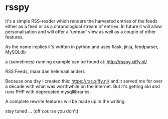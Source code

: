 # rsspy

It's a simple RSS-reader which renders the harvested entries of the feeds either as a feed or as a chronological stream of entries.
In future it will allow personalisation and will offer a 'unread' view as well as a couple of other features.

As the name implies it's written in python and uses flask, jinja, feedparser, MySQLdb

a (sometimes) running example can be found at: http://rsspy.xiffy.nl/


RSS Feeds, maar dan helemaal anders

Because one day I created this: https://rss.xiffy.nl/ and it served me for over a decade with what was worthwhile on the internet. But it's getting old and runs PHP with deprecated mysqllibraries.

A complete rewrite features will be made up in the writing.

stay tuned ...
(off course you don't)
